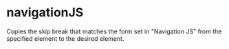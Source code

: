 # navigationJS
Copies the skip break that matches the form set in "Navigation JS" from the specified element to the desired element.
